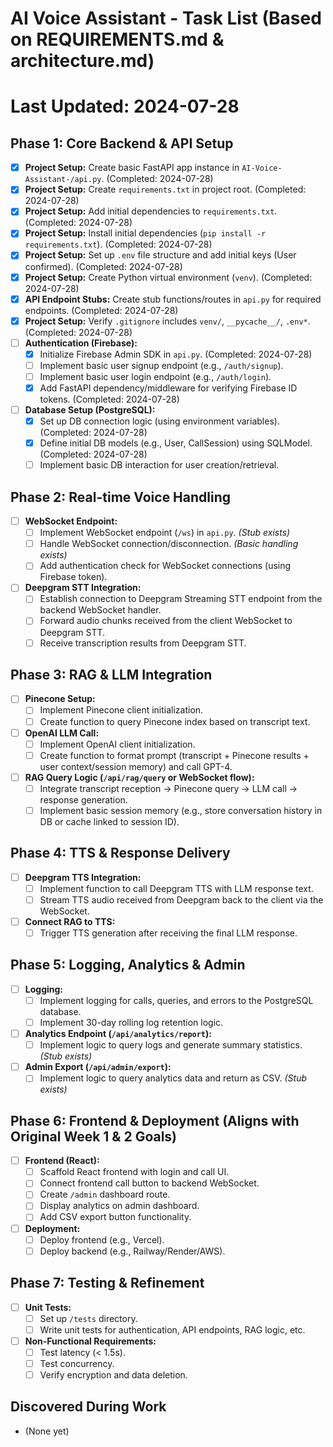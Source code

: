 # AI Voice Assistant - Task List (Based on REQUIREMENTS.md & architecture.md)

# Last Updated: 2024-07-28

## Phase 1: Core Backend & API Setup

- [x] **Project Setup:** Create basic FastAPI app instance in `AI-Voice-Assistant-/api.py`. (Completed: 2024-07-28)
- [x] **Project Setup:** Create `requirements.txt` in project root. (Completed: 2024-07-28)
- [x] **Project Setup:** Add initial dependencies to `requirements.txt`. (Completed: 2024-07-28)
- [x] **Project Setup:** Install initial dependencies (`pip install -r requirements.txt`). (Completed: 2024-07-28)
- [x] **Project Setup:** Set up `.env` file structure and add initial keys (User confirmed). (Completed: 2024-07-28)
- [x] **Project Setup:** Create Python virtual environment (`venv`). (Completed: 2024-07-28)
- [x] **API Endpoint Stubs:** Create stub functions/routes in `api.py` for required endpoints. (Completed: 2024-07-28)
- [x] **Project Setup:** Verify `.gitignore` includes `venv/`, `__pycache__/`, `.env*`. (Completed: 2024-07-28)
- [ ] **Authentication (Firebase):**
  - [x] Initialize Firebase Admin SDK in `api.py`. (Completed: 2024-07-28)
  - [ ] Implement basic user signup endpoint (e.g., `/auth/signup`).
  - [ ] Implement basic user login endpoint (e.g., `/auth/login`).
  - [x] Add FastAPI dependency/middleware for verifying Firebase ID tokens. (Completed: 2024-07-28)
- [ ] **Database Setup (PostgreSQL):**
  - [x] Set up DB connection logic (using environment variables). (Completed: 2024-07-28)
  - [x] Define initial DB models (e.g., User, CallSession) using SQLModel. (Completed: 2024-07-28)
  - [ ] Implement basic DB interaction for user creation/retrieval.

## Phase 2: Real-time Voice Handling

- [ ] **WebSocket Endpoint:**
  - [ ] Implement WebSocket endpoint (`/ws`) in `api.py`. _(Stub exists)_
  - [ ] Handle WebSocket connection/disconnection. _(Basic handling exists)_
  - [ ] Add authentication check for WebSocket connections (using Firebase token).
- [ ] **Deepgram STT Integration:**
  - [ ] Establish connection to Deepgram Streaming STT endpoint from the backend WebSocket handler.
  - [ ] Forward audio chunks received from the client WebSocket to Deepgram STT.
  - [ ] Receive transcription results from Deepgram STT.

## Phase 3: RAG & LLM Integration

- [ ] **Pinecone Setup:**
  - [ ] Implement Pinecone client initialization.
  - [ ] Create function to query Pinecone index based on transcript text.
- [ ] **OpenAI LLM Call:**
  - [ ] Implement OpenAI client initialization.
  - [ ] Create function to format prompt (transcript + Pinecone results + user context/session memory) and call GPT-4.
- [ ] **RAG Query Logic (`/api/rag/query` or WebSocket flow):**
  - [ ] Integrate transcript reception -> Pinecone query -> LLM call -> response generation.
  - [ ] Implement basic session memory (e.g., store conversation history in DB or cache linked to session ID).

## Phase 4: TTS & Response Delivery

- [ ] **Deepgram TTS Integration:**
  - [ ] Implement function to call Deepgram TTS with LLM response text.
  - [ ] Stream TTS audio received from Deepgram back to the client via the WebSocket.
- [ ] **Connect RAG to TTS:**
  - [ ] Trigger TTS generation after receiving the final LLM response.

## Phase 5: Logging, Analytics & Admin

- [ ] **Logging:**
  - [ ] Implement logging for calls, queries, and errors to the PostgreSQL database.
  - [ ] Implement 30-day rolling log retention logic.
- [ ] **Analytics Endpoint (`/api/analytics/report`):**
  - [ ] Implement logic to query logs and generate summary statistics. _(Stub exists)_
- [ ] **Admin Export (`/api/admin/export`):**
  - [ ] Implement logic to query analytics data and return as CSV. _(Stub exists)_

## Phase 6: Frontend & Deployment (Aligns with Original Week 1 & 2 Goals)

- [ ] **Frontend (React):**
  - [ ] Scaffold React frontend with login and call UI.
  - [ ] Connect frontend call button to backend WebSocket.
  - [ ] Create `/admin` dashboard route.
  - [ ] Display analytics on admin dashboard.
  - [ ] Add CSV export button functionality.
- [ ] **Deployment:**
  - [ ] Deploy frontend (e.g., Vercel).
  - [ ] Deploy backend (e.g., Railway/Render/AWS).

## Phase 7: Testing & Refinement

- [ ] **Unit Tests:**
  - [ ] Set up `/tests` directory.
  - [ ] Write unit tests for authentication, API endpoints, RAG logic, etc.
- [ ] **Non-Functional Requirements:**
  - [ ] Test latency (< 1.5s).
  - [ ] Test concurrency.
  - [ ] Verify encryption and data deletion.

## Discovered During Work

- (None yet)
